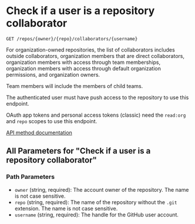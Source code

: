 # Check if a user is a repository collaborator

`GET /repos/{owner}/{repo}/collaborators/{username}`

For organization-owned repositories, the list of collaborators includes outside collaborators, organization members that are direct collaborators, organization members with access through team memberships, organization members with access through default organization permissions, and organization owners.

Team members will include the members of child teams.

The authenticated user must have push access to the repository to use this endpoint.

OAuth app tokens and personal access tokens (classic) need the `read:org` and `repo` scopes to use this endpoint.

[API method documentation](https://docs.github.com/rest/collaborators/collaborators#check-if-a-user-is-a-repository-collaborator)

## All Parameters for "Check if a user is a repository collaborator"

### Path Parameters

- `owner` (string, required): The account owner of the repository. The name is not case sensitive.
- `repo` (string, required): The name of the repository without the `.git` extension. The name is not case sensitive.
- `username` (string, required): The handle for the GitHub user account.